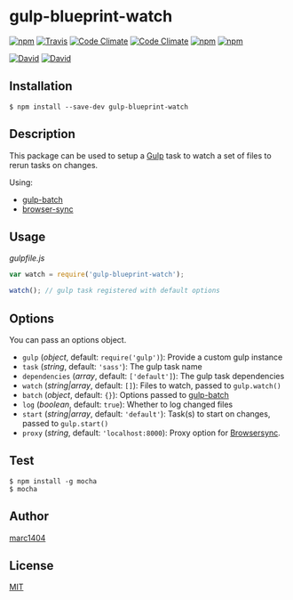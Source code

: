 # gulp-blueprint-watch
[![npm](https://img.shields.io/npm/v/gulp-blueprint-watch.svg?style=flat-square)](https://www.npmjs.com/package/gulp-blueprint-watch)
[![Travis](https://img.shields.io/travis/marc1404/gulp-blueprint-watch.svg?style=flat-square)](https://travis-ci.org/marc1404/gulp-blueprint-watch)
[![Code Climate](https://img.shields.io/codeclimate/github/marc1404/gulp-blueprint-watch.svg?style=flat-square)](https://codeclimate.com/github/marc1404/gulp-blueprint-watch)
[![Code Climate](https://img.shields.io/codeclimate/coverage/github/marc1404/gulp-blueprint-watch.svg?style=flat-square)](https://codeclimate.com/github/marc1404/gulp-blueprint-watch/coverage)
[![npm](https://img.shields.io/npm/l/gulp-blueprint-watch.svg?style=flat-square)](https://github.com/marc1404/gulp-blueprint-watch/blob/master/LICENSE)
[![npm](https://img.shields.io/npm/dm/gulp-blueprint-watch.svg?style=flat-square)](https://www.npmjs.com/package/gulp-blueprint-watch)

[![David](https://img.shields.io/david/marc1404/gulp-blueprint-watch.svg?style=flat-square)](https://github.com/marc1404/gulp-blueprint-watch/blob/master/package.json)
[![David](https://img.shields.io/david/dev/marc1404/gulp-blueprint-watch.svg?style=flat-square)](https://github.com/marc1404/gulp-blueprint-watch/blob/master/package.json)

## Installation
```
$ npm install --save-dev gulp-blueprint-watch
```
  
## Description
This package can be used to setup a [Gulp](https://www.npmjs.com/package/gulp) task to watch a set of files to rerun tasks on changes.

Using:
- [gulp-batch](https://www.npmjs.com/package/gulp-batch)
- [browser-sync](https://www.npmjs.com/package/browser-sync)

## Usage
*gulpfile.js*
```javascript
var watch = require('gulp-blueprint-watch');

watch(); // gulp task registered with default options
```
  
## Options
You can pass an options object.
- ```gulp``` (*object*, default: ```require('gulp')```): Provide a custom gulp instance
- ```task``` (*string*, default: ```'sass'```): The gulp task name
- ```dependencies``` (*array*, default: ```['default']```): The gulp task dependencies
- ```watch``` (*string|array*, default: ```[]```): Files to watch, passed to ```gulp.watch()```
- ```batch``` (*object*, default: ```{}```): Options passed to [gulp-batch](https://www.npmjs.com/package/gulp-batch)
- ```log``` (*boolean*, default: ```true```): Whether to log changed files
- ```start``` (*string|array*, default: ```'default'```): Task(s) to start on changes, passed to ```gulp.start()```
- ```proxy``` (*string*, default: ```'localhost:8000```): Proxy option for [Browsersync](https://www.npmjs.com/package/browser-sync).

## Test
```
$ npm install -g mocha  
$ mocha
```

## Author
[marc1404](https://github.com/marc1404)

## License
[MIT](https://github.com/marc1404/gulp-blueprint-watch/blob/master/LICENSE)